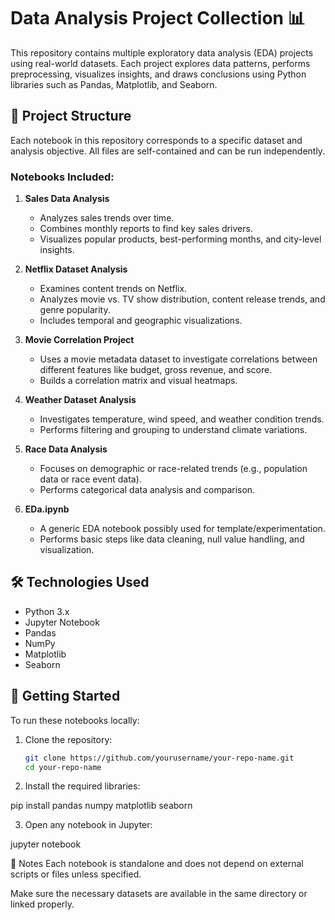 # Data Analysis Project Collection 📊

This repository contains multiple exploratory data analysis (EDA) projects using real-world datasets. Each project explores data patterns, performs preprocessing, visualizes insights, and draws conclusions using Python libraries such as Pandas, Matplotlib, and Seaborn.

## 📁 Project Structure

Each notebook in this repository corresponds to a specific dataset and analysis objective. All files are self-contained and can be run independently.

### Notebooks Included:

1. **Sales Data Analysis**
   - Analyzes sales trends over time.
   - Combines monthly reports to find key sales drivers.
   - Visualizes popular products, best-performing months, and city-level insights.

2. **Netflix Dataset Analysis**
   - Examines content trends on Netflix.
   - Analyzes movie vs. TV show distribution, content release trends, and genre popularity.
   - Includes temporal and geographic visualizations.

3. **Movie Correlation Project**
   - Uses a movie metadata dataset to investigate correlations between different features like budget, gross revenue, and score.
   - Builds a correlation matrix and visual heatmaps.

4. **Weather Dataset Analysis**
   - Investigates temperature, wind speed, and weather condition trends.
   - Performs filtering and grouping to understand climate variations.

5. **Race Data Analysis**
   - Focuses on demographic or race-related trends (e.g., population data or race event data).
   - Performs categorical data analysis and comparison.

6. **EDa.ipynb**
   - A generic EDA notebook possibly used for template/experimentation.
   - Performs basic steps like data cleaning, null value handling, and visualization.

## 🛠️ Technologies Used

- Python 3.x
- Jupyter Notebook
- Pandas
- NumPy
- Matplotlib
- Seaborn

## 🚀 Getting Started

To run these notebooks locally:

1. Clone the repository:
   ```bash
   git clone https://github.com/yourusername/your-repo-name.git
   cd your-repo-name
2. Install the required libraries:

pip install pandas numpy matplotlib seaborn


3. Open any notebook in Jupyter:

jupyter notebook

📌 Notes
Each notebook is standalone and does not depend on external scripts or files unless specified.

Make sure the necessary datasets are available in the same directory or linked properly.
